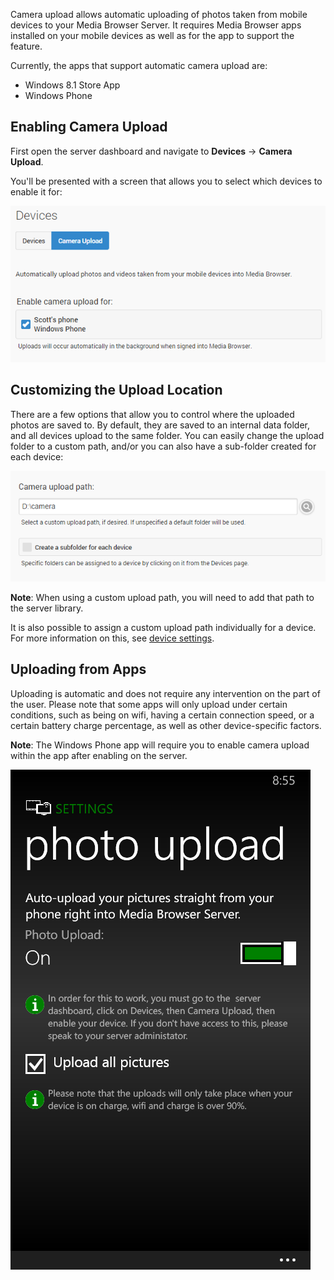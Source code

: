 Camera upload allows automatic uploading of photos taken from mobile devices to your Media Browser Server. It requires Media Browser apps installed on your mobile devices as well as for the app to support the feature.

Currently, the apps that support automatic camera upload are:

* Windows 8.1 Store App
* Windows Phone

## Enabling Camera Upload

First open the server dashboard and navigate to **Devices** -> **Camera Upload**.

You'll be presented with a screen that allows you to select which devices to enable it for:

![](images/server/cameraupload1.png)

## Customizing the Upload Location

There are a few options that allow you to control where the uploaded photos are saved to. By default, they are saved to an internal data folder, and all devices upload to the same folder. You can easily change the upload folder to a custom path, and/or you can also have a sub-folder created for each device:

![](images/server/cameraupload2.png)

**Note**: When using a custom upload path, you will need to add that path to the server library.

It is also possible to assign a custom upload path individually for a device. For more information on this, see [device settings](Devices).

## Uploading from Apps

Uploading is automatic and does not require any intervention on the part of the user. Please note that some apps will only upload under certain conditions, such as being on wifi, having a certain connection speed, or a certain battery charge percentage, as well as other device-specific factors. 

**Note**: The Windows Phone app will require you to enable camera upload within the app after enabling on the server.

![](images/server/cameraupload3.png)